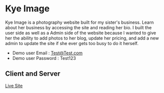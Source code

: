 # Kye Image

Kye Image is a photography website built for my sister's business. Learn about her business by accessing the site and reading her bio. I built the user side as well as a Admin side of the website because I wanted to give her the ability to add photos to her blog, update her pricing, and add a new admin to update the site if she ever gets too busy to do it herself.

- Demo user Email : Test@Test.com
- Demo user Password : Test123

## Client and Server

[Live Site](https://rocky-sea-86985.herokuapp.com/)
